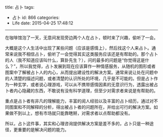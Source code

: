 title: 占卜
tags:
  - 占卜
id: 866
categories:
  - Life
date: 2015-04-25 17:48:12
---

在咖啡馆泡了一天，无意间发现旁边两个人在占卜，顿时来了兴趣，偷听了一会。

大概是这个人生活中出现了某些问题（应该是感情上），然后找这个人来占卜。通常来说我不相信占卜，偷听了一会觉得其实这类服务应该还是有帮助的。那个占卜的人（我不知道应该叫什么，算卦先生？），问的最多的问题是“你觉得这是什么？”，所以我觉得，占卜发展到现在应该算作一种情感服务，从随机的图形或者图案中了解被占卜人的内心，从而提出建设性的解决方案。通常来说让处在问题中的人清楚的描述问题，或者清楚的认识所处的环境，几乎是不可能的。但是占卜作为一种玄学，或者说心理游戏，可以从不携带感情因素的无意识行为，透露出被占卜者内心隐藏的东西，不敢说有没有科学道理，但至少对需求者来说是有帮助的。

重点是占卜者有非凡的理解能力，丰富的阅人经验以及丰富的占卜经历，通过对不同图案和不同解释的分析，得出被占卜者的问题所在，并给出可行的解决方案。如果做不到以上，想有市场就只能靠瞎掰，对需求者以点帮助都没有。

所以，占卜这件事，其实和心理咨询提供解决方案是差不多的，占卜只是一种途径，更重要的是解决问题的能力。